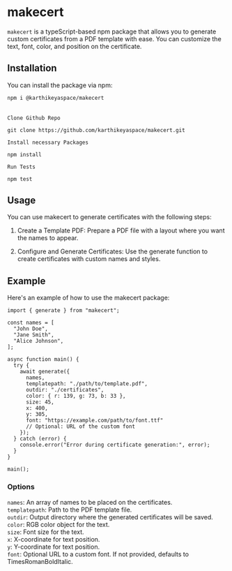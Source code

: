 # makecert

`makecert` is a typeScript-based npm package that allows you to generate custom certificates from a PDF template with ease. You can customize the text, font, color, and position on the certificate.

## Installation

You can install the package via npm:

```bash
npm i @karthikeyaspace/makecert
```
\
`Clone Github Repo`
```
git clone https://github.com/karthikeyaspace/makecert.git
```
`Install necessary Packages`

```
npm install
```

`Run Tests`
```
npm test
```
## Usage

You can use makecert to generate certificates with the following steps:

1.  Create a Template PDF: Prepare a PDF file with a layout where you want the names to appear.

2.  Configure and Generate Certificates: Use the generate function to create certificates with custom names and styles. 

## Example
Here's an example of how to use the makecert package:

```
import { generate } from "makecert";

const names = [
  "John Doe",
  "Jane Smith",
  "Alice Johnson",
];

async function main() {
  try {
    await generate({
      names,
      templatepath: "./path/to/template.pdf",
      outdir: "./certificates",
      color: { r: 139, g: 73, b: 33 },
      size: 45,
      x: 400,
      y: 305,
      font: "https://example.com/path/to/font.ttf" 
      // Optional: URL of the custom font
    });
  } catch (error) {
    console.error("Error during certificate generation:", error);
  }
}

main();

```


### Options
`names`: An array of names to be placed on the certificates.\
`templatepath`: Path to the PDF template file.\
`outdir`: Output directory where the generated certificates will be saved.\
`color`: RGB color object for the text.\
`size`: Font size for the text.\
`x`: X-coordinate for text position.\
`y`: Y-coordinate for text position.\
`font`: Optional URL to a custom font. If not provided, defaults to TimesRomanBoldItalic.

